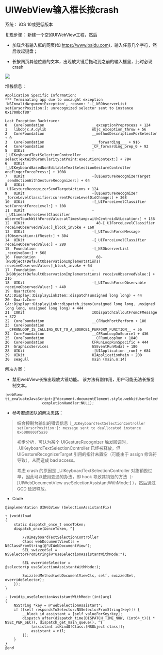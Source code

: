 # UIWebView输入框长按crash

系统：
iOS 10或更低版本

复现步骤：
新建一个空的UIWebView工程，然后

- 加载含有输入框的网页(如 https://www.baidu.com)，输入任意几个字符，然后收起键盘；

- 长按网页其他位置的文本，出现放大镜后拖动到之前的输入框里，此时必现 crash

![](https://i.loli.net/2018/05/28/5b0b7bdc194f2.gif)

堆栈信息：

```
Application Specific Information:
*** Terminating app due to uncaught exception 'NSInvalidArgumentException', reason: '-[_NSObserverList setCursorPosition:]: unrecognized selector sent to instance 0x1700bcf80'
 
Last Exception Backtrace:
0   CoreFoundation                      __exceptionPreprocess + 124
1   libobjc.A.dylib                     objc_exception_throw + 56
2   CoreFoundation                      __methodDescriptionForSelector + 0
3   CoreFoundation                      ___forwarding___ + 916
4   CoreFoundation                      _CF_forwarding_prep_0 + 92
5   UIKit                               -[_UIKeyboardTextSelectionController selectTextWithGranularity:atPoint:executionContext:] + 784
6   UIKit                               -[_UIKeyboardBasedNonEditableTextSelectionGestureController oneFingerForcePress:] + 1008
7   UIKit                               -[UIGestureRecognizerTarget _sendActionWithGestureRecognizer:] + 64
8   UIKit                               _UIGestureRecognizerSendTargetActions + 124
9   UIKit                               -[UIGestureRecognizer _forceLevelClassifier:currentForceLevelDidChange:] + 368
10  UIKit                               -[_UIForceLevelClassifier setCurrentForceLevel:] + 108
11  UIKit                               -[_UILinearForceLevelClassifier observeTouchWithForceValue:atTimestamp:withCentroidAtLocation:] + 156
12  UIKit                               __48-[_UIForceLevelClassifier receiveObservedValue:]_block_invoke + 160
13  UIKit                               -[_UITouchForceMessage ifObservation:ifReset:] + 304
14  UIKit                               -[_UIForceLevelClassifier receiveObservedValue:] + 280
15  Foundation                          -[_NSObserverList _receiveBox:] + 568
16  Foundation                          __68-[NSObject(DefaultObservationImplementations) receiveObservedValue:]_block_invoke + 64
17  Foundation                          -[NSObject(DefaultObservationImplementations) receiveObservedValue:] + 216
18  UIKit                               -[_UITouchForceObservable receiveObservedValue:] + 440
19  QuartzCore                          CA::Display::DisplayLinkItem::dispatch(unsigned long long) + 44
20  QuartzCore                          CA::Display::DisplayLink::dispatch_items(unsigned long long, unsigned long long, unsigned long long) + 444
21  IOKit                               IODispatchCalloutFromCFMessage + 372
22  CoreFoundation                      __CFMachPortPerform + 180
23  CoreFoundation                      __CFRUNLOOP_IS_CALLING_OUT_TO_A_SOURCE1_PERFORM_FUNCTION__ + 56
24  CoreFoundation                      __CFRunLoopDoSource1 + 436
25  CoreFoundation                      __CFRunLoopRun + 1840
26  CoreFoundation                      CFRunLoopRunSpecific + 444
27  GraphicsServices                    GSEventRunModal + 180
28  UIKit                               -[UIApplication _run] + 684
29  UIKit                               UIApplicationMain + 208
30  seagull                             main (main.m:14)
```

解决方案：

* 禁用webView长按出现放大镜功能。 该方法有副作用，用户可能无法长按复制文本。

```
[webView tt_evaluateJavaScript:@"document.documentElement.style.webkitUserSelect='none';"
                 completionHandler:NULL];
```

* 参考蜜蜂团队的解决思路：

> 结合控制台输出的错误信息
> `[_UIKeyboardTextSelectionController setCursorPosition:]: message sent to deallocated instance 0x6080000f5a20`
> 
> 初步分析，可认为某个 UIGestureRecognizer 触发回调时，_UIKeyboardTextSelectionController 已经被释放，但 UIGestureRecognizerTarget 引用的指针未置空（可能由于 assign 修饰符导致），从而造成 bad access。
> 
> 考虑 crash 的原因是 _UIKeyboardTextSelectionController 对象销毁过早，因此可以使用变通的办法，即 hook 导致其销毁的方法（-[UIWebDocumentView useSelectionAssistantWithMode:] ），然后通过 GCD 延迟释放。

* Code

```
@implementation UIWebView (SelectionAssistantFix)

+ (void)load
{
    static dispatch_once_t onceToken;
    dispatch_once(&onceToken, ^{

        //UIKeyboardTextSelectionController
        Class webDocumentViewCls = NSClassFromString(@"UIWebDocumentView");
        SEL swizzedSel = NSSelectorFromString(@"useSelectionAssistantWithMode:");

        SEL overrideSelector = @selector(p_useSelectionAssistantWithMode:);

        SwizzledMethod(webDocumentViewCls, self, swizzedSel, overrideSelector);
    });
}

- (void)p_useSelectionAssistantWithMode:(int)arg1
{
    NSString *key = @"webSelectionAssistant";
    if ([self respondsToSelector:NSSelectorFromString(key)]) {
        __block id assistant = [self valueForKey:key];
        dispatch_after(dispatch_time(DISPATCH_TIME_NOW, (int64_t)(1 * NSEC_PER_SEC)), dispatch_get_main_queue(), ^{
            [assistant isKindOfClass:[NSObject class]];
            assistant = nil;
        });
    }
}
@end
```